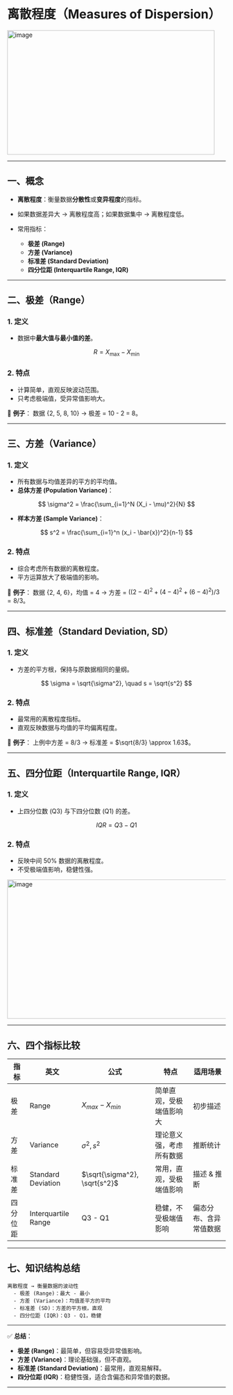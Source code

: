 

# 离散程度（Measures of Dispersion）

<img width="478" height="286" alt="image" src="https://github.com/user-attachments/assets/3e12fd27-c2d2-4e64-b21a-310eb6ae6d7b" />


---

## 一、概念

* **离散程度**：衡量数据**分散性**或**变异程度**的指标。
* 如果数据差异大 → 离散程度高；如果数据集中 → 离散程度低。
* 常用指标：

  * **极差 (Range)**
  * **方差 (Variance)**
  * **标准差 (Standard Deviation)**
  * **四分位距 (Interquartile Range, IQR)**

---

## 二、极差（Range）

### 1. 定义

* 数据中**最大值与最小值的差**。

$$
R = X_{\max} - X_{\min}
$$

### 2. 特点

* 计算简单，直观反映波动范围。
* 只考虑极端值，受异常值影响大。

📍 **例子**：
数据 {2, 5, 8, 10} → 极差 = 10 - 2 = 8。

---

## 三、方差（Variance）

### 1. 定义

* 所有数据与均值差异的平方的平均值。
* **总体方差 (Population Variance)**：

$$
\sigma^2 = \frac{\sum_{i=1}^N (X_i - \mu)^2}{N}
$$

* **样本方差 (Sample Variance)**：

$$
s^2 = \frac{\sum_{i=1}^n (x_i - \bar{x})^2}{n-1}
$$

### 2. 特点

* 综合考虑所有数据的离散程度。
* 平方运算放大了极端值的影响。

📍 **例子**：
数据 {2, 4, 6}，均值 = 4 → 方差 = $( (2-4)^2+(4-4)^2+(6-4)^2 )/3 = 8/3$。

---

## 四、标准差（Standard Deviation, SD）

### 1. 定义

* 方差的平方根，保持与原数据相同的量纲。

$$
\sigma = \sqrt{\sigma^2}, \quad s = \sqrt{s^2}
$$

### 2. 特点

* 最常用的离散程度指标。
* 直观反映数据与均值的平均偏离程度。

📍 **例子**：
上例中方差 = 8/3 → 标准差 = $\sqrt{8/3} \approx 1.63$。

---

## 五、四分位距（Interquartile Range, IQR）

### 1. 定义

* 上四分位数 (Q3) 与下四分位数 (Q1) 的差。

$$
IQR = Q3 - Q1
$$

### 2. 特点

* 反映中间 50% 数据的离散程度。
* 不受极端值影响，稳健性强。


<img width="600" height="320" alt="image" src="https://github.com/user-attachments/assets/646978c1-5d7c-477a-a586-95e8e51b613c" />

---

## 六、四个指标比较

| 指标   | 英文                  | 公式                            | 特点           | 适用场景        |
| ---- | ------------------- | ----------------------------- | ------------ | ----------- |
| 极差   | Range               | $X_{max}-X_{min}$             | 简单直观，受极端值影响大 | 初步描述        |
| 方差   | Variance            | $\sigma^2, s^2$               | 理论意义强，考虑所有数据 | 推断统计        |
| 标准差  | Standard Deviation  | $\sqrt{\sigma^2}, \sqrt{s^2}$ | 常用，直观，受极端值影响 | 描述 & 推断     |
| 四分位距 | Interquartile Range | Q3 - Q1                       | 稳健，不受极端值影响   | 偏态分布、含异常值数据 |

---

## 七、知识结构总结

```
离散程度 → 衡量数据的波动性
  - 极差 (Range)：最大 - 最小
  - 方差 (Variance)：均值差平方的平均
  - 标准差 (SD)：方差的平方根，直观
  - 四分位距 (IQR)：Q3 - Q1，稳健
```

---

✅ **总结**：

* **极差 (Range)**：最简单，但容易受异常值影响。
* **方差 (Variance)**：理论基础强，但不直观。
* **标准差 (Standard Deviation)**：最常用，直观易解释。
* **四分位距 (IQR)**：稳健性强，适合含偏态和异常值的数据。

---



